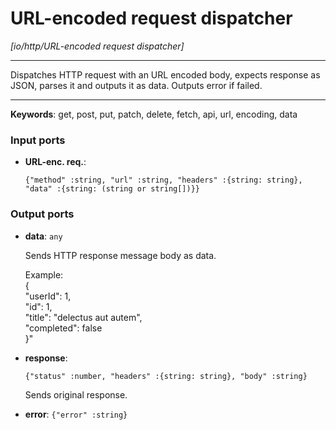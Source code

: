 # URL-encoded request dispatcher

_[io/http/URL-encoded request dispatcher]_

---

Dispatches HTTP request with an URL encoded body, expects response as JSON, parses it and outputs it as data. Outputs error if failed.  

---

__Keywords__: get, post, put, patch, delete, fetch, api, url, encoding, data

### Input ports

* __URL-enc. req.__: 
    ```
    {"method" :string, "url" :string, "headers" :{string: string}, "data" :{string: (string or string[])}}
    ```

### Output ports

* __data__: ` any `


    Sends HTTP response message body as data.  
      
    Example:  
    {  
      "userId": 1,   
      "id": 1,   
      "title": "delectus aut autem",    
      "completed": false  
    }"  


* __response__: 
    ```
    {"status" :number, "headers" :{string: string}, "body" :string}
    ```


    Sends original response.  


* __error__: ` {"error" :string} `

